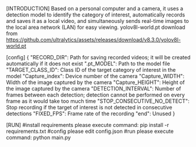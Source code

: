 [INTRODUCTION]
Based on a personal computer and a camera, it uses a detection model to identify the category of interest, automatically records and saves it as a local video, and simultaneously sends real-time images to the local area network (LAN) for easy viewing.
yolov8l-world.pt download from https://github.com/ultralytics/assets/releases/download/v8.3.0/yolov8l-world.pt

[config]
{
  "RECORD_DIR": Path for saving recorded videos; it will be created automatically if it does not exist
  ".pt_MODEL":  Path to the model file
  "TARGET_CLASS_ID": Class ID of the target category of interest in the model
  "Capture_index": Device number of the camera
  "Capture_WIDTH": Width of the image captured by the camera
  "Capture_HEIGHT": Height of the image captured by the camera
  "DETECTION_INTERVAL": Number of frames between each detection; detection cannot be performed on every frame as it would take too much time
  "STOP_CONSECUTIVE_NO_DETECT": Stop recording if the target of interest is not detected in consecutive detections
  "FIXED_FPS": Frame rate of the recording
  "end": Unused
}

[RUN]
#install requirements
	please execute command: pip install -r requirements.txt
#config
	please edit config.json
#run
	please execute command: python main.py